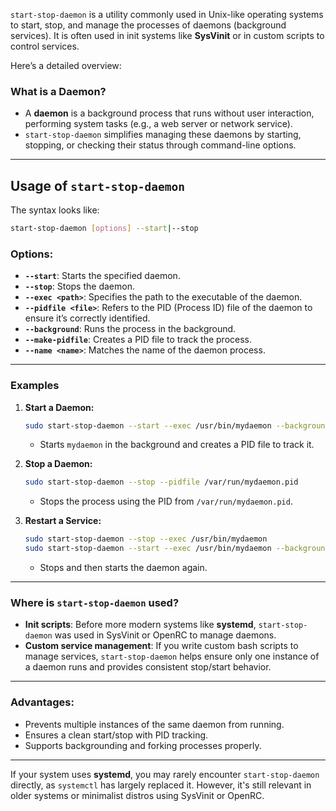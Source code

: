 `start-stop-daemon` is a utility commonly used in Unix-like operating systems to start, stop, and manage the processes of daemons (background services). It is often used in init systems like **SysVinit** or in custom scripts to control services.

Here’s a detailed overview:

### **What is a Daemon?**
- A **daemon** is a background process that runs without user interaction, performing system tasks (e.g., a web server or network service).
- `start-stop-daemon` simplifies managing these daemons by starting, stopping, or checking their status through command-line options.

---

## **Usage of `start-stop-daemon`**

The syntax looks like:
```bash
start-stop-daemon [options] --start|--stop
```

### **Options:**
- **`--start`**: Starts the specified daemon.
- **`--stop`**: Stops the daemon.
- **`--exec <path>`**: Specifies the path to the executable of the daemon.
- **`--pidfile <file>`**: Refers to the PID (Process ID) file of the daemon to ensure it’s correctly identified.
- **`--background`**: Runs the process in the background.
- **`--make-pidfile`**: Creates a PID file to track the process.
- **`--name <name>`**: Matches the name of the daemon process.

---

### **Examples**

1. **Start a Daemon:**
   ```bash
   sudo start-stop-daemon --start --exec /usr/bin/mydaemon --background --make-pidfile
   ```
   - Starts `mydaemon` in the background and creates a PID file to track it.

2. **Stop a Daemon:**
   ```bash
   sudo start-stop-daemon --stop --pidfile /var/run/mydaemon.pid
   ```
   - Stops the process using the PID from `/var/run/mydaemon.pid`.

3. **Restart a Service:**
   ```bash
   sudo start-stop-daemon --stop --exec /usr/bin/mydaemon
   sudo start-stop-daemon --start --exec /usr/bin/mydaemon --background
   ```
   - Stops and then starts the daemon again.

---

### **Where is `start-stop-daemon` used?**
- **Init scripts**: Before more modern systems like **systemd**, `start-stop-daemon` was used in SysVinit or OpenRC to manage daemons.
- **Custom service management**: If you write custom bash scripts to manage services, `start-stop-daemon` helps ensure only one instance of a daemon runs and provides consistent stop/start behavior.

---

### **Advantages:**
- Prevents multiple instances of the same daemon from running.
- Ensures a clean start/stop with PID tracking.
- Supports backgrounding and forking processes properly.

---

If your system uses **systemd**, you may rarely encounter `start-stop-daemon` directly, as `systemctl` has largely replaced it. However, it's still relevant in older systems or minimalist distros using SysVinit or OpenRC.